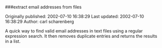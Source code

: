 ###extract email addresses from files

Originally published: 2002-07-10 16:38:29
Last updated: 2002-07-10 16:38:29
Author: carl scharenberg

A quick way to find valid email addresses in text files using a regular expression search. It then removes duplicate entries and returns the results in a list.